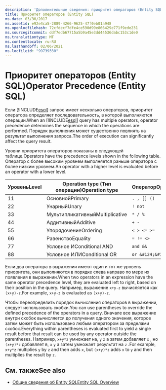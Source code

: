 ```yaml
---
description: 'Дополнительные сведения: приоритет операторов (Entity SQL)'
title: Приоритет операторов (Entity SQL)
ms.date: 03/30/2017
ms.assetid: e92e4ca5-2889-4266-9625-47f0eb01a948
ms.openlocfilehash: 72cfdecf7dfe4ce590d99e866429e771f9ede231
ms.sourcegitcommit: ddf7edb67715a5b9a45e3dd44536dabc153c1de0
ms.translationtype: MT
ms.contentlocale: ru-RU
ms.lasthandoff: 02/06/2021
ms.locfileid: "99739330"
---
```

# <a name="operator-precedence-entity-sql"></a><span data-ttu-id="e54a7-103">Приоритет операторов (Entity SQL)</span><span class="sxs-lookup"><span data-stu-id="e54a7-103">Operator Precedence (Entity SQL)</span></span>

<span data-ttu-id="e54a7-104">Если [!INCLUDE[esql](../../../../../../includes/esql-md.md)] запрос имеет несколько операторов, приоритет оператора определяет последовательность, в которой выполняются операции.</span><span class="sxs-lookup"><span data-stu-id="e54a7-104">When an [!INCLUDE[esql](../../../../../../includes/esql-md.md)] query has multiple operators, operator precedence determines the sequence in which the operations are performed.</span></span> <span data-ttu-id="e54a7-105">Порядок выполнения может существенно повлиять на результат выполнения запроса.</span><span class="sxs-lookup"><span data-stu-id="e54a7-105">The order of execution can significantly affect the query result.</span></span>  
  
 <span data-ttu-id="e54a7-106">Уровни приоритета операторов показаны в следующей таблице.</span><span class="sxs-lookup"><span data-stu-id="e54a7-106">Operators have the precedence levels shown in the following table.</span></span> <span data-ttu-id="e54a7-107">Оператор с более высоким уровнем выполняется раньше оператора с более низким уровнем.</span><span class="sxs-lookup"><span data-stu-id="e54a7-107">An operator with a higher level is evaluated before an operator with a lower level.</span></span>  
  
|<span data-ttu-id="e54a7-108">Уровень</span><span class="sxs-lookup"><span data-stu-id="e54a7-108">Level</span></span>|<span data-ttu-id="e54a7-109">Operation type (Тип операции)</span><span class="sxs-lookup"><span data-stu-id="e54a7-109">Operation type</span></span>|<span data-ttu-id="e54a7-110">Оператор</span><span class="sxs-lookup"><span data-stu-id="e54a7-110">Operator</span></span>|  
|-----------|--------------------|--------------|  
|<span data-ttu-id="e54a7-111">1</span><span class="sxs-lookup"><span data-stu-id="e54a7-111">1</span></span>|<span data-ttu-id="e54a7-112">Основной</span><span class="sxs-lookup"><span data-stu-id="e54a7-112">Primary</span></span>|`. , [] ()`|  
|<span data-ttu-id="e54a7-113">2</span><span class="sxs-lookup"><span data-stu-id="e54a7-113">2</span></span>|<span data-ttu-id="e54a7-114">Унарный</span><span class="sxs-lookup"><span data-stu-id="e54a7-114">Unary</span></span>|`! not`|  
|<span data-ttu-id="e54a7-115">3</span><span class="sxs-lookup"><span data-stu-id="e54a7-115">3</span></span>|<span data-ttu-id="e54a7-116">Мультипликативный</span><span class="sxs-lookup"><span data-stu-id="e54a7-116">Multiplicative</span></span>|`* / %`|  
|<span data-ttu-id="e54a7-117">4</span><span class="sxs-lookup"><span data-stu-id="e54a7-117">4</span></span>|<span data-ttu-id="e54a7-118">Аддитивный</span><span class="sxs-lookup"><span data-stu-id="e54a7-118">Additive</span></span>|`+ -`|  
|<span data-ttu-id="e54a7-119">5</span><span class="sxs-lookup"><span data-stu-id="e54a7-119">5</span></span>|<span data-ttu-id="e54a7-120">Упорядочение</span><span class="sxs-lookup"><span data-stu-id="e54a7-120">Ordering</span></span>|`< > <= >=`|  
|<span data-ttu-id="e54a7-121">6</span><span class="sxs-lookup"><span data-stu-id="e54a7-121">6</span></span>|<span data-ttu-id="e54a7-122">Равенство</span><span class="sxs-lookup"><span data-stu-id="e54a7-122">Equality</span></span>|`= != <>`|  
|<span data-ttu-id="e54a7-123">7</span><span class="sxs-lookup"><span data-stu-id="e54a7-123">7</span></span>|<span data-ttu-id="e54a7-124">Условное И</span><span class="sxs-lookup"><span data-stu-id="e54a7-124">Conditional AND</span></span>|`and &&`|  
|<span data-ttu-id="e54a7-125">8</span><span class="sxs-lookup"><span data-stu-id="e54a7-125">8</span></span>|<span data-ttu-id="e54a7-126">Условное ИЛИ</span><span class="sxs-lookup"><span data-stu-id="e54a7-126">Conditional OR</span></span>|`or &#124;&#124;`|  
  
 <span data-ttu-id="e54a7-127">Если два оператора в выражении имеют один и тот же уровень приоритета, они выполняются в порядке слева направо по мере их появления в выражении.</span><span class="sxs-lookup"><span data-stu-id="e54a7-127">When two operators in an expression have the same operator precedence level, they are evaluated left to right, based on their position in the query.</span></span> <span data-ttu-id="e54a7-128">Например, выражение `x+y-z` вычисляется как `(x+y)-z`.</span><span class="sxs-lookup"><span data-stu-id="e54a7-128">For example, `x+y-z` is evaluated as `(x+y)-z`.</span></span>  
  
 <span data-ttu-id="e54a7-129">Чтобы переопределить порядок вычисления операторов в выражении, следует использовать скобки.</span><span class="sxs-lookup"><span data-stu-id="e54a7-129">You can use parentheses to override the defined precedence of the operators in a query.</span></span> <span data-ttu-id="e54a7-130">Вначале все выражение внутри скобок вычисляется до получения одного значения, которое затем может быть использовано любым оператором за пределами скобок.</span><span class="sxs-lookup"><span data-stu-id="e54a7-130">Everything within parentheses is evaluated first to yield a single result before that result can be used by any operator outside the parentheses.</span></span> <span data-ttu-id="e54a7-131">Например, `x+y*z` умножает на, `y` `z` а затем добавляет `x` , но `(x+y)*z` добавляет в, `x` `y` а затем умножает результат на `z` .</span><span class="sxs-lookup"><span data-stu-id="e54a7-131">For example, `x+y*z` multiplies `y` by `z` and then adds `x`, but `(x+y)*z` adds `x` to `y` and then multiplies the result by `z`.</span></span>  
  
## <a name="see-also"></a><span data-ttu-id="e54a7-132">См. также</span><span class="sxs-lookup"><span data-stu-id="e54a7-132">See also</span></span>

- [<span data-ttu-id="e54a7-133">Общие сведения об Entity SQL</span><span class="sxs-lookup"><span data-stu-id="e54a7-133">Entity SQL Overview</span></span>](entity-sql-overview.md)
